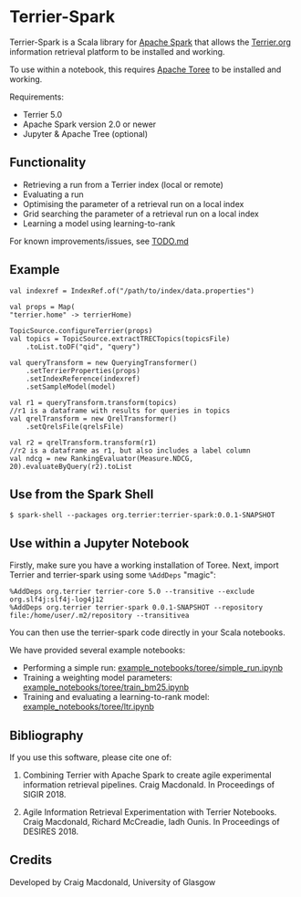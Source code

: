 # Terrier-Spark

Terrier-Spark is a Scala library for [Apache Spark](https://spark.apache.org/) that allows the [Terrier.org](http://terrier.org) information retrieval platform to be installed and working.

To use within a notebook, this requires [Apache Toree](https://toree.apache.org/) to be installed and working.

Requirements:
 - Terrier 5.0
 - Apache Spark version 2.0 or newer
 - Jupyter & Apache Tree (optional)

## Functionality

 - Retrieving a run from a Terrier index (local or remote)
 - Evaluating a run
 - Optimising the parameter of a retrieval run on a local index
 - Grid searching the parameter of a retrieval run on a local index
 - Learning a model using learning-to-rank

For known improvements/issues, see [TODO.md](TODO.md)

## Example

    val indexref = IndexRef.of("/path/to/index/data.properties")

    val props = Map(
    "terrier.home" -> terrierHome)

    TopicSource.configureTerrier(props)
    val topics = TopicSource.extractTRECTopics(topicsFile)
        .toList.toDF("qid", "query")

    val queryTransform = new QueryingTransformer()
        .setTerrierProperties(props)
        .setIndexReference(indexref)
        .setSampleModel(model)

    val r1 = queryTransform.transform(topics)
    //r1 is a dataframe with results for queries in topics
    val qrelTransform = new QrelTransformer()
        .setQrelsFile(qrelsFile)

    val r2 = qrelTransform.transform(r1)
    //r2 is a dataframe as r1, but also includes a label column
    val ndcg = new RankingEvaluator(Measure.NDCG, 20).evaluateByQuery(r2).toList


## Use from the Spark Shell

	$ spark-shell --packages org.terrier:terrier-spark:0.0.1-SNAPSHOT


## Use within a Jupyter Notebook

Firstly, make sure you have a working installation of Toree. Next, import Terrier and terrier-spark using some `%AddDeps` "magic":

	%AddDeps org.terrier terrier-core 5.0 --transitive --exclude org.slf4j:slf4j-log4j12  
	%AddDeps org.terrier terrier-spark 0.0.1-SNAPSHOT --repository file:/home/user/.m2/repository --transitivea

You can then use the terrier-spark code directly in your Scala notebooks.

We have provided several example notebooks:
 - Performing a simple run: [example_notebooks/toree/simple_run.ipynb](example_notebooks/toree/simple_run.ipynb)
 - Training a weighting model parameters: [example_notebooks/toree/train_bm25.ipynb](example_notebooks/toree/train_bm25.ipynb)
 - Training and evaluating a learning-to-rank model: [example_notebooks/toree/ltr.ipynb](example_notebooks/toree/train_bm25.ipynb)

## Bibliography

If you use this software, please cite one of:

1. Combining Terrier with Apache Spark to create agile experimental information retrieval pipelines. Craig Macdonald. In Proceedings of SIGIR 2018.

2. Agile Information Retrieval Experimentation with Terrier Notebooks. Craig Macdonald, Richard McCreadie, Iadh Ounis. In Proceedings of DESIRES 2018.

## Credits

Developed by Craig Macdonald, University of Glasgow
